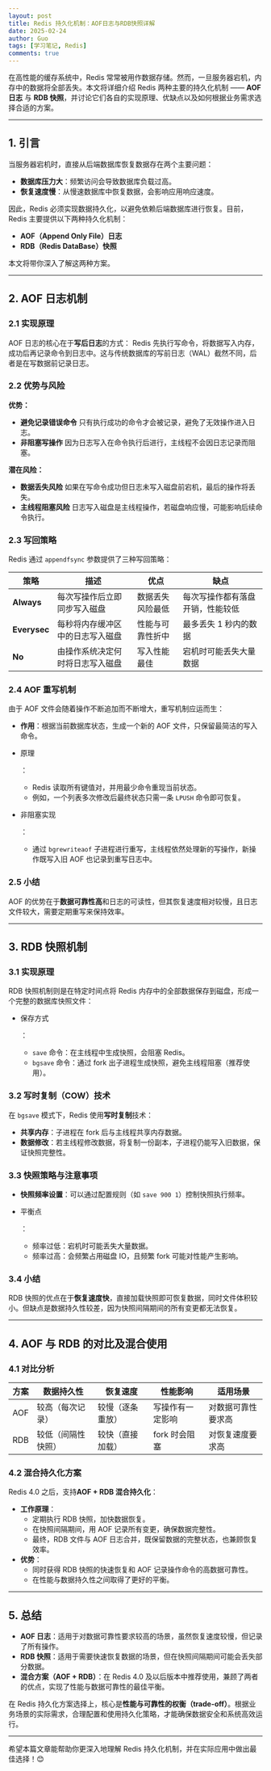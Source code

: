 ```yaml
---
layout: post
title: Redis 持久化机制：AOF日志与RDB快照详解
date: 2025-02-24
author: Guo
tags: [学习笔记, Redis]
comments: true
---
```


在高性能的缓存系统中，Redis 常常被用作数据存储。然而，一旦服务器宕机，内存中的数据将全部丢失。本文将详细介绍 Redis 两种主要的持久化机制 —— **AOF 日志** 与 **RDB 快照**，并讨论它们各自的实现原理、优缺点以及如何根据业务需求选择合适的方案。

------

## 1. 引言

当服务器宕机时，直接从后端数据库恢复数据存在两个主要问题：

- **数据库压力大**：频繁访问会导致数据库负载过高。
- **恢复速度慢**：从慢速数据库中恢复数据，会影响应用响应速度。

因此，Redis 必须实现数据持久化，以避免依赖后端数据库进行恢复。目前，Redis 主要提供以下两种持久化机制：

- **AOF（Append Only File）日志**
- **RDB（Redis DataBase）快照**

本文将带你深入了解这两种方案。

------

## 2. AOF 日志机制

### 2.1 实现原理

AOF 日志的核心在于**写后日志**的方式：
Redis 先执行写命令，将数据写入内存，成功后再记录命令到日志中。这与传统数据库的写前日志（WAL）截然不同，后者是在写数据前记录日志。

### 2.2 优势与风险

**优势：**

- **避免记录错误命令**
  只有执行成功的命令才会被记录，避免了无效操作进入日志。
- **非阻塞写操作**
  因为日志写入在命令执行后进行，主线程不会因日志记录而阻塞。

**潜在风险：**

- **数据丢失风险**
  如果在写命令成功但日志未写入磁盘前宕机，最后的操作将丢失。
- **主线程阻塞风险**
  日志写入磁盘是主线程操作，若磁盘响应慢，可能影响后续命令执行。

### 2.3 写回策略

Redis 通过 `appendfsync` 参数提供了三种写回策略：

| 策略         | 描述                             | 优点             | 缺点                             |
| ------------ | -------------------------------- | ---------------- | -------------------------------- |
| **Always**   | 每次写操作后立即同步写入磁盘     | 数据丢失风险最低 | 每次写操作都有落盘开销，性能较低 |
| **Everysec** | 每秒将内存缓冲区中的日志写入磁盘 | 性能与可靠性折中 | 最多丢失 1 秒内的数据            |
| **No**       | 由操作系统决定何时将日志写入磁盘 | 写入性能最佳     | 宕机时可能丢失大量数据           |

### 2.4 AOF 重写机制

由于 AOF 文件会随着操作不断追加而不断增大，重写机制应运而生：

- **作用**：根据当前数据库状态，生成一个新的 AOF 文件，只保留最简洁的写入命令。

- 原理

  ：

  - Redis 读取所有键值对，并用最少命令重现当前状态。
  - 例如，一个列表多次修改后最终状态只需一条 `LPUSH` 命令即可恢复。

- 非阻塞实现

  ：

  - 通过 `bgrewriteaof` 子进程进行重写，主线程依然处理新的写操作，新操作既写入旧 AOF 也记录到重写日志中。

### 2.5 小结

AOF 的优势在于**数据可靠性高**和日志的可读性，但其恢复速度相对较慢，且日志文件较大，需要定期重写来保持效率。

------

## 3. RDB 快照机制

### 3.1 实现原理

RDB 快照机制则是在特定时间点将 Redis 内存中的全部数据保存到磁盘，形成一个完整的数据库快照文件：

- 保存方式

  ：

  - `save` 命令：在主线程中生成快照，会阻塞 Redis。
  - `bgsave` 命令：通过 fork 出子进程生成快照，避免主线程阻塞（推荐使用）。

### 3.2 写时复制（COW）技术

在 `bgsave` 模式下，Redis 使用**写时复制**技术：

- **共享内存**：子进程在 fork 后与主线程共享内存数据。
- **数据修改**：若主线程修改数据，将复制一份副本，子进程仍能写入旧数据，保证快照完整性。

### 3.3 快照策略与注意事项

- **快照频率设置**：可以通过配置规则（如 `save 900 1`）控制快照执行频率。

- 平衡点

  ：

  - 频率过低：宕机时可能丢失大量数据。
  - 频率过高：会频繁占用磁盘 IO，且频繁 fork 可能对性能产生影响。

### 3.4 小结

RDB 快照的优点在于**恢复速度快**，直接加载快照即可恢复数据，同时文件体积较小。但缺点是数据持久性较差，因为快照间隔期间的所有变更都无法恢复。

------

## 4. AOF 与 RDB 的对比及混合使用

### 4.1 对比分析

| 方案 | 数据持久性         | 恢复速度         | 性能影响         | 适用场景           |
| ---- | ------------------ | ---------------- | ---------------- | ------------------ |
| AOF  | 较高（每次记录）   | 较慢（逐条重放） | 写操作有一定影响 | 对数据可靠性要求高 |
| RDB  | 较低（间隔性快照） | 较快（直接加载） | fork 时会阻塞    | 对恢复速度要求高   |

### 4.2 混合持久化方案

Redis 4.0 之后，支持**AOF + RDB 混合持久化**：

- **工作原理**：
  - 定期执行 RDB 快照，加快数据恢复。
  - 在快照间隔期间，用 AOF 记录所有变更，确保数据完整性。
  - 最终，RDB 文件与 AOF 日志合并，既保留数据的完整状态，也兼顾恢复效率。
- **优势**：
  - 同时获得 RDB 快照的快速恢复和 AOF 记录操作命令的高数据可靠性。
  - 在性能与数据持久性之间取得了更好的平衡。

------

## 5. 总结

- **AOF 日志**：适用于对数据可靠性要求较高的场景，虽然恢复速度较慢，但记录了所有操作。
- **RDB 快照**：适用于需要快速恢复数据的场景，但在快照间隔期间可能会丢失部分数据。
- **混合方案（AOF + RDB）**：在 Redis 4.0 及以后版本中推荐使用，兼顾了两者的优点，实现了性能与数据可靠性的最佳平衡。

在 Redis 持久化方案选择上，核心是**性能与可靠性的权衡（trade-off）**。根据业务场景的实际需求，合理配置和使用持久化策略，才能确保数据安全和系统高效运行。

------

希望本篇文章能帮助你更深入地理解 Redis 持久化机制，并在实际应用中做出最佳选择！😊